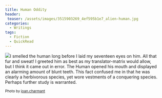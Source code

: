 ```yaml
---
title: Human Oddity
header:
 teaser: /assets/images/3515903269_4ef595b1e7_alien-human.jpg
categories:
  - Writings
tags:
  - Fiction
  - QuickRead
---
```

<img src="https://douglangille.github.io/assets/images/3515903269_4ef595b1e7_alien-human.jpg">I smelled the human long before I laid my seventeen eyes on him. All that fur and sweat! I greeted him as best as my translator-matrix would allow, but I think it came out in error. The Human opened his mouth and displayed an alarming amount of blunt teeth. This fact confused me in that he was clearly a herbivorous species, yet wore vestments of a conquering species. Perhaps further study is warranted.

<small>Photo by <a href="http://www.flickr.com/photos/37290923@N03/3515903269">joan.charmant</a></small>